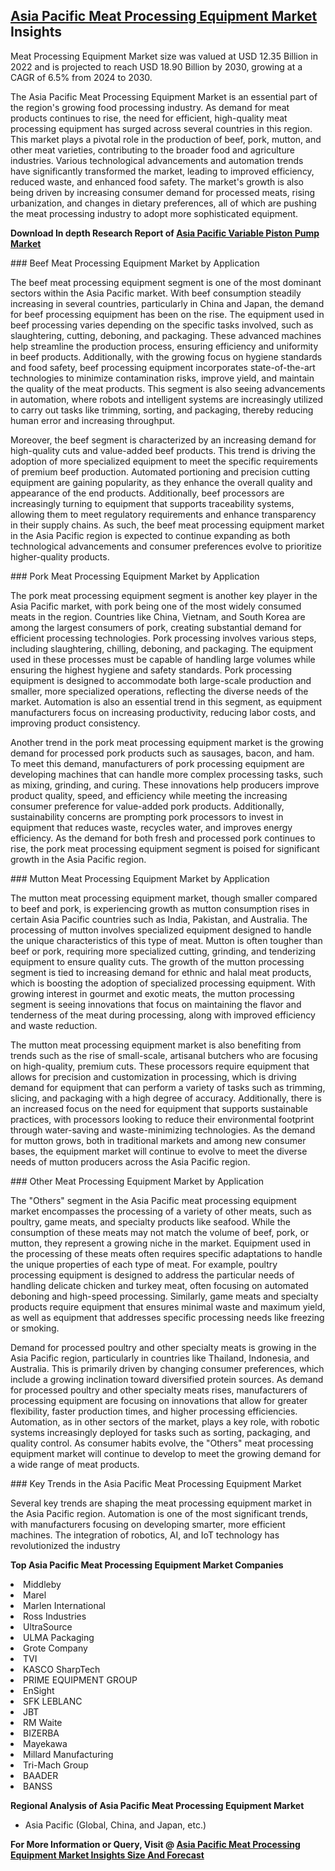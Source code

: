 <h2><a href="https://www.verifiedmarketreports.com/download-sample/?rid=31528&amp;utm_source=Github-Feb&amp;utm_medium=219" target="_blank">Asia Pacific Meat Processing Equipment Market</a> Insights</h2><p>Meat Processing Equipment Market size was valued at USD 12.35 Billion in 2022 and is projected to reach USD 18.90 Billion by 2030, growing at a CAGR of 6.5% from 2024 to 2030.</p><p><p>The Asia Pacific Meat Processing Equipment Market is an essential part of the region's growing food processing industry. As demand for meat products continues to rise, the need for efficient, high-quality meat processing equipment has surged across several countries in this region. This market plays a pivotal role in the production of beef, pork, mutton, and other meat varieties, contributing to the broader food and agriculture industries. Various technological advancements and automation trends have significantly transformed the market, leading to improved efficiency, reduced waste, and enhanced food safety. The market's growth is also being driven by increasing consumer demand for processed meats, rising urbanization, and changes in dietary preferences, all of which are pushing the meat processing industry to adopt more sophisticated equipment. <b><p><strong>Download In depth Research Report of <a href="https://www.verifiedmarketreports.com/download-sample/?rid=236118&amp;utm_source=Pulse-Dec&amp;utm_medium=219" target="_blank">Asia Pacific Variable Piston Pump Market</a></strong></p></b></p> <p>### Beef Meat Processing Equipment Market by Application</p> <p>The beef meat processing equipment segment is one of the most dominant sectors within the Asia Pacific market. With beef consumption steadily increasing in several countries, particularly in China and Japan, the demand for beef processing equipment has been on the rise. The equipment used in beef processing varies depending on the specific tasks involved, such as slaughtering, cutting, deboning, and packaging. These advanced machines help streamline the production process, ensuring efficiency and uniformity in beef products. Additionally, with the growing focus on hygiene standards and food safety, beef processing equipment incorporates state-of-the-art technologies to minimize contamination risks, improve yield, and maintain the quality of the meat products. This segment is also seeing advancements in automation, where robots and intelligent systems are increasingly utilized to carry out tasks like trimming, sorting, and packaging, thereby reducing human error and increasing throughput.</p> <p>Moreover, the beef segment is characterized by an increasing demand for high-quality cuts and value-added beef products. This trend is driving the adoption of more specialized equipment to meet the specific requirements of premium beef production. Automated portioning and precision cutting equipment are gaining popularity, as they enhance the overall quality and appearance of the end products. Additionally, beef processors are increasingly turning to equipment that supports traceability systems, allowing them to meet regulatory requirements and enhance transparency in their supply chains. As such, the beef meat processing equipment market in the Asia Pacific region is expected to continue expanding as both technological advancements and consumer preferences evolve to prioritize higher-quality products.</p> <p>### Pork Meat Processing Equipment Market by Application</p> <p>The pork meat processing equipment segment is another key player in the Asia Pacific market, with pork being one of the most widely consumed meats in the region. Countries like China, Vietnam, and South Korea are among the largest consumers of pork, creating substantial demand for efficient processing technologies. Pork processing involves various steps, including slaughtering, chilling, deboning, and packaging. The equipment used in these processes must be capable of handling large volumes while ensuring the highest hygiene and safety standards. Pork processing equipment is designed to accommodate both large-scale production and smaller, more specialized operations, reflecting the diverse needs of the market. Automation is also an essential trend in this segment, as equipment manufacturers focus on increasing productivity, reducing labor costs, and improving product consistency.</p> <p>Another trend in the pork meat processing equipment market is the growing demand for processed pork products such as sausages, bacon, and ham. To meet this demand, manufacturers of pork processing equipment are developing machines that can handle more complex processing tasks, such as mixing, grinding, and curing. These innovations help producers improve product quality, speed, and efficiency while meeting the increasing consumer preference for value-added pork products. Additionally, sustainability concerns are prompting pork processors to invest in equipment that reduces waste, recycles water, and improves energy efficiency. As the demand for both fresh and processed pork continues to rise, the pork meat processing equipment segment is poised for significant growth in the Asia Pacific region.</p> <p>### Mutton Meat Processing Equipment Market by Application</p> <p>The mutton meat processing equipment market, though smaller compared to beef and pork, is experiencing growth as mutton consumption rises in certain Asia Pacific countries such as India, Pakistan, and Australia. The processing of mutton involves specialized equipment designed to handle the unique characteristics of this type of meat. Mutton is often tougher than beef or pork, requiring more specialized cutting, grinding, and tenderizing equipment to ensure quality cuts. The growth of the mutton processing segment is tied to increasing demand for ethnic and halal meat products, which is boosting the adoption of specialized processing equipment. With growing interest in gourmet and exotic meats, the mutton processing segment is seeing innovations that focus on maintaining the flavor and tenderness of the meat during processing, along with improved efficiency and waste reduction.</p> <p>The mutton meat processing equipment market is also benefiting from trends such as the rise of small-scale, artisanal butchers who are focusing on high-quality, premium cuts. These processors require equipment that allows for precision and customization in processing, which is driving demand for equipment that can perform a variety of tasks such as trimming, slicing, and packaging with a high degree of accuracy. Additionally, there is an increased focus on the need for equipment that supports sustainable practices, with processors looking to reduce their environmental footprint through water-saving and waste-minimizing technologies. As the demand for mutton grows, both in traditional markets and among new consumer bases, the equipment market will continue to evolve to meet the diverse needs of mutton producers across the Asia Pacific region.</p> <p>### Other Meat Processing Equipment Market by Application</p> <p>The "Others" segment in the Asia Pacific meat processing equipment market encompasses the processing of a variety of other meats, such as poultry, game meats, and specialty products like seafood. While the consumption of these meats may not match the volume of beef, pork, or mutton, they represent a growing niche in the market. Equipment used in the processing of these meats often requires specific adaptations to handle the unique properties of each type of meat. For example, poultry processing equipment is designed to address the particular needs of handling delicate chicken and turkey meat, often focusing on automated deboning and high-speed processing. Similarly, game meats and specialty products require equipment that ensures minimal waste and maximum yield, as well as equipment that addresses specific processing needs like freezing or smoking.</p> <p>Demand for processed poultry and other specialty meats is growing in the Asia Pacific region, particularly in countries like Thailand, Indonesia, and Australia. This is primarily driven by changing consumer preferences, which include a growing inclination toward diversified protein sources. As demand for processed poultry and other specialty meats rises, manufacturers of processing equipment are focusing on innovations that allow for greater flexibility, faster production times, and higher processing efficiencies. Automation, as in other sectors of the market, plays a key role, with robotic systems increasingly deployed for tasks such as sorting, packaging, and quality control. As consumer habits evolve, the "Others" meat processing equipment market will continue to develop to meet the growing demand for a wide range of meat products.</p> <p>### Key Trends in the Asia Pacific Meat Processing Equipment Market</p> <p>Several key trends are shaping the meat processing equipment market in the Asia Pacific region. Automation is one of the most significant trends, with manufacturers focusing on developing smarter, more efficient machines. The integration of robotics, AI, and IoT technology has revolutionized the industry</p><p><strong>Top Asia Pacific Meat Processing Equipment Market Companies</strong></p><div data-test-id=""><p><li>Middleby</li><li> Marel</li><li> Marlen International</li><li> Ross Industries</li><li> UltraSource</li><li> ULMA Packaging</li><li> Grote Company</li><li> TVI</li><li> KASCO SharpTech</li><li> PRIME EQUIPMENT GROUP</li><li> EnSight</li><li> SFK LEBLANC</li><li> JBT</li><li> RM Waite</li><li> BIZERBA</li><li> Mayekawa</li><li> Millard Manufacturing</li><li> Tri-Mach Group</li><li> BAADER</li><li> BANSS</li></p><div><strong>Regional Analysis of&nbsp;Asia Pacific Meat Processing Equipment Market</strong></div><ul><li dir="ltr"><p dir="ltr">Asia Pacific (Global, China, and Japan, etc.)</p></li></ul><p><strong>For More Information or Query, Visit @&nbsp;</strong><strong><a href="https://www.verifiedmarketreports.com/product/global-meat-processing-equipment-market-size-and-forecast-to-2025/?utm_source=Github-Feb&amp;utm_medium=219" target="_blank">Asia Pacific Meat Processing Equipment Market Insights Size And Forecast</a></strong></p></div><h2>&nbsp;</h2><div data-test-id="">&nbsp;</div>
